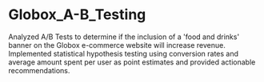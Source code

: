 # Globox_A-B_Testing
Analyzed A/B Tests to determine if the inclusion of a 'food and drinks' banner on the Globox e-commerce website will increase revenue. 
Implemented statistical hypothesis testing using conversion rates and average amount spent per user as point estimates and provided actionable recommendations.
